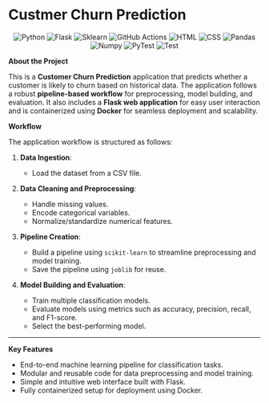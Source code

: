 
Custmer Churn Prediction
========================
<div align="center">
  
![Python](https://img.shields.io/badge/Python-000000?style=flat&logo=python&logoColor=white&labelColor=000000&border-radius=12)
![Flask](https://img.shields.io/badge/Flask-000000?style=flat&logo=flask&logoColor=white&labelColor=000000&border-radius=12)
![Sklearn](https://img.shields.io/badge/Scikit--Learn-000000?style=flat&logo=scikit-learn&logoColor=white&labelColor=000000&border-radius=12)
![GitHub Actions](https://img.shields.io/badge/GitHub_Actions-000000?style=flat&logo=github-actions&logoColor=white&labelColor=000000&border-radius=12)
![HTML](https://img.shields.io/badge/HTML-000000?style=flat&logo=html5&logoColor=white&labelColor=000000&border-radius=12)
![CSS](https://img.shields.io/badge/CSS-000000?style=flat&logo=css3&logoColor=white&labelColor=000000&border-radius=12)
![Pandas](https://img.shields.io/badge/Pandas-000000?style=flat&logo=pandas&logoColor=white&labelColor=000000&border-radius=12)
![Numpy](https://img.shields.io/badge/Numpy-000000?style=flat&logo=numpy&logoColor=white&labelColor=000000&border-radius=12)
![PyTest](https://img.shields.io/badge/Pytest-000000?style=flat&logo=pytest&logoColor=white&labelColor=000000&border-radius=12)
![Test](https://img.shields.io/badge/Test-Pass-green?style=border-radius=12&labelColor=black)
</div>


**About the Project**

This is a **Customer Churn Prediction** application that predicts whether a customer is likely to churn based on historical data. The application follows a robust **pipeline-based workflow** for preprocessing, model building, and evaluation. It also includes a **Flask web application** for easy user interaction and is containerized using **Docker** for seamless deployment and scalability.

**Workflow**

The application workflow is structured as follows:

1. **Data Ingestion**:
   - Load the dataset from a CSV file.
2. **Data Cleaning and Preprocessing**:
   - Handle missing values.
   - Encode categorical variables.
   - Normalize/standardize numerical features.

4. **Pipeline Creation**:
   - Build a pipeline using `scikit-learn` to streamline preprocessing and model training.
   - Save the pipeline using `joblib` for reuse.

5. **Model Building and Evaluation**:
   - Train multiple classification models.
   - Evaluate models using metrics such as accuracy, precision, recall, and F1-score.
   - Select the best-performing model.
---

**Key Features**

- End-to-end machine learning pipeline for classification tasks.
- Modular and reusable code for data preprocessing and model training.
- Simple and intuitive web interface built with Flask.
- Fully containerized setup for deployment using Docker.
